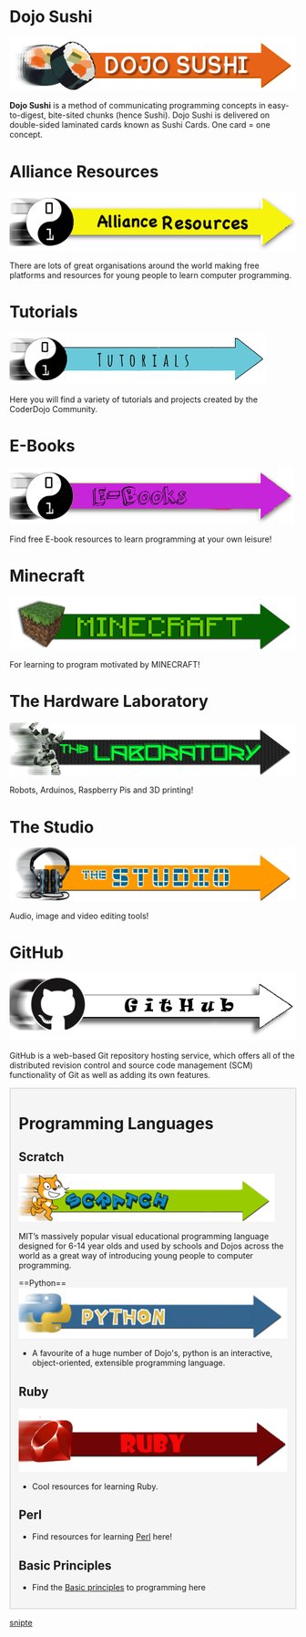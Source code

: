# Dojo Sushi

![Kata\_banners\_dojosushi.png](../files/img/Kata_banners_dojosushi.png
"Kata_banners_dojosushi.png")

**Dojo Sushi** is a method of communicating programming concepts in
easy-to-digest, bite-sited chunks (hence Sushi). Dojo Sushi is delivered
on double-sided laminated cards known as Sushi Cards. One card = one
concept.

# Alliance Resources

![Alliance\_Resources\_two\_Banner.png](../files/img/Alliance_Resources_two_Banner.png
"Alliance_Resources_two_Banner.png")

There are lots of great organisations around the world making free
platforms and resources for young people to learn computer programming.

# Tutorials

![ link=Tutorials|450px](../files/img/Tutorials_nneeww_newest.png
" link=Tutorials|450px")

Here you will find a variety of tutorials and projects created by the
CoderDojo Community.

# E-Books

![Ebook-banner.png](../files/img/Ebook-banner.png "Ebook-banner.png")

Find free E-book resources to learn programming at your own leisure\!

# Minecraft

![Kata\_banners\_minecraft.png](../files/img/Kata_banners_minecraft.png
"Kata_banners_minecraft.png")

For learning to program motivated by MINECRAFT\!

# The Hardware Laboratory

![Kata\_banners\_laboratory.png](../files/img/Kata_banners_laboratory.png
"Kata_banners_laboratory.png")

Robots, Arduinos, Raspberry Pis and 3D printing\!

# The Studio

![Kata\_banners\_studio.png](../files/img/Kata_banners_studio.png
"Kata_banners_studio.png")

Audio, image and video editing tools\!

# GitHub

![Github.png](../files/img/Github.png "Github.png")

GitHub is a web-based Git repository hosting service, which offers all
of the distributed revision control and source code management (SCM)
functionality of Git as well as adding its own
features.

<div style="margin:0; margin-top:0px; margin-bottom:15px; margin-right:0px; border:2px solid #dfdfdf; padding:.3em 1em 1em 1em; background-color:#F5F5F5;">

# Programming Languages

## Scratch

![Kata\_scratch.png](../files/img/Kata_scratch.png "Kata_scratch.png")

MIT’s massively popular visual educational programming language designed
for 6-14 year olds and used by schools and Dojos across the world as a
great way of introducing young people to computer programming.

  
\==Python== ![kata\_python.png](../files/img/kata_python.png "kata_python.png")

  -   
    A favourite of a huge number of Dojo's, python is an interactive,
    object-oriented, extensible programming language.

## Ruby

![ruby.png](../files/img/ruby.png "ruby.png")

  -   
    Cool resources for learning Ruby.

## Perl

  -   
    Find resources for learning [Perl](Perl.md) here\!

## Basic Principles

  -   
    Find the [Basic principles](Basic_principles.md) to
    programming here

</div>

[snipte](snipte.md)

